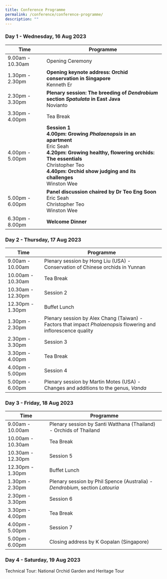 ```yaml
---
title: Conference Programme
permalink: /conference/conference-programme/
description: ""
---
```

### Day 1 - Wednesday, 16 Aug 2023

| Time  | Programme | 
| -------- | -------- | 
| 9.00am - 10.30am     | Opening Ceremony    | 
| 1.30pm - 2.30pm     | **Opening keynote address: Orchid conservation in Singapore** <br> Kenneth Er| 
| 2.30pm - 3.30pm     | **Plenary session: The breeding of** ***Dendrobium*** **section** ***Spatulata*** **in East Java** <br> Novianto | 
| 3.30pm - 4.00pm     | Tea Break | 
| 4.00pm - 5.00pm     | **Session 1** <br> **4.00pm:** **Growing** ***Phalaenopsis*** **in an apartment** <br> Eric Seah <br> **4.20pm:** **Growing healthy, flowering orchids: The essentials** <br> Christopher Teo <br>**4.40pm:  Orchid show judging and its challenges** <br> Winston Wee | 
| 5.00pm - 6.00pm     | **Panel discussion chaired by Dr Teo Eng Soon** <br> Eric Seah <br> Christopher Teo <br> Winston Wee |
| 6.30pm - 8.00pm     | **Welcome Dinner** |


### Day 2 - Thursday, 17 Aug 2023

| Time  | Programme | 
| -------- | -------- | 
| 9.00am - 10.00am | Plenary session by Hong Liu (USA) - Conservation of Chinese orchids in Yunnan| 
| 10.00am - 10.30am | Tea Break | 
| 10.30am - 12.30pm     | Session 2 | 
| 12.30pm - 1.30pm     | Buffet Lunch | 
| 1.30pm - 2.30pm     | Plenary session by Alex Chang (Taiwan) - Factors that impact *Phalaenopsis* flowering and inflorescence quality| 
| 2.30pm - 3.30pm     | Session 3 | 
| 3.30pm - 4.00pm     | Tea Break | 
| 4.00pm - 5.00pm     | Session 4 | 
| 5.00pm - 6.00pm     | Plenary session by Martin Motes (USA) - Changes and additions to the genus, *Vanda* |



### Day 3 - Friday, 18 Aug 2023

| Time  | Programme | 
| -------- | -------- | 
| 9.00am - 10.00am | Plenary session by Santi Watthana (Thailand) - Orchids of Thailand| 
| 10.00am - 10.30am | Tea Break | 
| 10.30am - 12.30pm     | Session 5 | 
| 12.30pm - 1.30pm     | Buffet Lunch | 
| 1.30pm - 2.30pm     | Plenary session by Phil Spence (Australia) - *Dendrobium*, section *Latouria* | 
| 2.30pm - 3.30pm     | Session 6 | 
| 3.30pm - 4.00pm     | Tea Break | 
| 4.00pm - 5.00pm     | Session 7 | 
| 5.00pm - 6.00pm     | Closing address by K Gopalan (Singapore) |

### Day 4 - Saturday, 19 Aug 2023

Technical Tour: National Orchid Garden and Heritage Tour